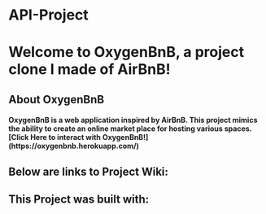 # API-Project
<h1>Welcome to OxygenBnB, a project clone I made of AirBnB!</h1>
<h2>About OxygenBnB</h2>
<h4>OxygenBnB is a web application inspired by AirBnB. This project mimics the ability to create an online market place for hosting various spaces.
[Click Here to interact with OxygenBnB!](https://oxygenbnb.herokuapp.com/)</h4>

<h2>Below are links to Project Wiki:</h2>


<h2>This Project was built with:</h2>
<h3></h3>
<h3></h3>
<h3></h3>
<h3></h3>
<h3></h3>


<h2></h2>
